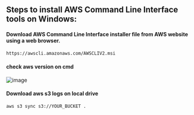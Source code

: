 ## Steps to install AWS Command Line Interface tools on Windows:

#### Download AWS Command Line Interface installer file from AWS website using a web browser.
````sh
https://awscli.amazonaws.com/AWSCLIV2.msi
````
#### check aws version on cmd

![image](https://user-images.githubusercontent.com/48147995/195788151-d3f4d56a-be3c-456c-9864-166f2f0e75b4.png)

#### Download aws s3 logs on local drive 
````sh
aws s3 sync s3://YOUR_BUCKET .
````
